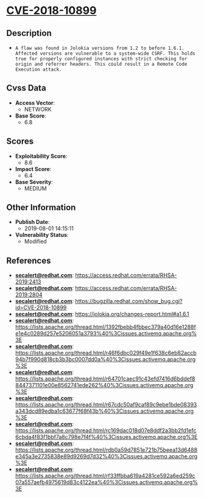 
# [CVE-2018-10899](https://access.redhat.com/errata/RHSA-2019:2413)

## Description

- `A flaw was found in Jolokia versions from 1.2 to before 1.6.1. Affected versions are vulnerable to a system-wide CSRF. This holds true for properly configured instances with strict checking for origin and referrer headers. This could result in a Remote Code Execution attack.`

## Cvss Data

- **Access Vector**:
  - NETWORK
- **Base Score**:
  - 6.8

## Scores

- **Exploitability Score**:
  - 8.6
- **Impact Score**:
  - 6.4
- **Base Severity**:
  - MEDIUM

## Other Information

- **Publish Date**:
  - 2019-08-01 14:15:11
- **Vulnerability Status**:
  - Modified

## References

- **secalert@redhat.com**: https://access.redhat.com/errata/RHSA-2019:2413
- **secalert@redhat.com**: https://access.redhat.com/errata/RHSA-2019:2804
- **secalert@redhat.com**: https://bugzilla.redhat.com/show_bug.cgi?id=CVE-2018-10899
- **secalert@redhat.com**: https://jolokia.org/changes-report.html#a1.6.1
- **secalert@redhat.com**: https://lists.apache.org/thread.html/1392fbebb4fbbec379a40d16e1288fe1e4c0289d257e5206051a3793%40%3Cissues.activemq.apache.org%3E
- **secalert@redhat.com**: https://lists.apache.org/thread.html/r46f6dbc029f49e1f638c6eb82accb94b7f990d818cb3b3bc0007dd0a%40%3Cissues.activemq.apache.org%3E
- **secalert@redhat.com**: https://lists.apache.org/thread.html/r64701caec91c43efd7416d6bddef88447371101e00e8562741ede262%40%3Cissues.activemq.apache.org%3E
- **secalert@redhat.com**: https://lists.apache.org/thread.html/r67cdc50af9caf89c9ebe1bde08393a343dcd89edba1c63677f68f43b%40%3Cissues.activemq.apache.org%3E
- **secalert@redhat.com**: https://lists.apache.org/thread.html/rc169dac018d07e8ddf2a3bb2fd1efc6cbda4f83f1bbf7a8c798e7f4f%40%3Cissues.activemq.apache.org%3E
- **secalert@redhat.com**: https://lists.apache.org/thread.html/rdb0a59d7851e721b75beea13d6488e345a3e2735838e89d9269d7d32%40%3Cissues.activemq.apache.org%3E
- **secalert@redhat.com**: https://lists.apache.org/thread.html/rf33ffbba619a4281ce592a6ed259c07a557aefb4975619d83c4122ea%40%3Cissues.activemq.apache.org%3E
